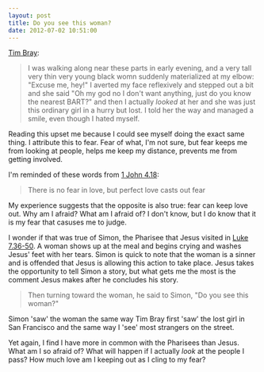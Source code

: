 ```yaml
---
layout: post
title: Do you see this woman?
date: 2012-07-02 10:51:00
---
```


[Tim Bray][1]:
> I was walking along near these parts in early evening, and a very tall
> very thin very young black womn suddenly materialized at my elbow:
> "Excuse me, hey!" I averted my face reflexively and stepped out a bit
> and she said "Oh my god no I don't want anything, just do you know the
> nearest BART?" and then I actually *looked* at her and she was just
> this ordinary girl in a hurry but lost. I told her the way and managed
> a smile, even though I hated myself.

Reading this upset me because I could see myself doing the exact same
thing. I attribute this to fear. Fear of what, I'm not sure, but fear
keeps me from looking at people, helps me keep my distance, prevents me
from getting involved.

I'm reminded of these words from [1 John 4.18][2]:
> There is no fear in love, but perfect love casts out fear

My experience suggests that the opposite is also true: fear can keep
love out. Why am I afraid? What am I afraid of? I don't know, but I do
know that it is my fear that casuses me to judge.

I wonder if that was true of Simon, the Pharisee that Jesus visited in
[Luke 7.36-50][3]. A woman shows up at the meal and begins
crying and washes Jesus' feet with her tears. Simon is quick to note
that the woman is a sinner and is offended that Jesus is allowing this
action to take place. Jesus takes the opportunity to tell Simon a story,
but what gets me the most is the comment Jesus makes after he concludes
his story.

> Then turning toward the woman, he said to Simon, "Do you see this
> woman?"

Simon 'saw' the woman the same way Tim Bray first 'saw' the lost girl in San
Francisco and the same way I 'see' most strangers on the street.

Yet again, I find I have more in common with the Pharisees than Jesus. What am
I so afraid of? What will happen if I actually *look* at the people I
pass? How much love am I keeping out as I cling to my fear?


[1]:http://www.tbray.org/ongoing/When/201x/2012/07/01/Three-of-San-Fran
[2]:http://bible.oremus.org/?ql=208244646
[3]:http://bible.oremus.org/?ql=208245063
